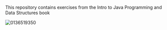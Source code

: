 This repository contains exercises from the Intro to Java Programming and Data Structures book

![0136519350](https://user-images.githubusercontent.com/59144499/124519871-45cd5800-ddb0-11eb-8337-8d16ed46e886.jpg)
